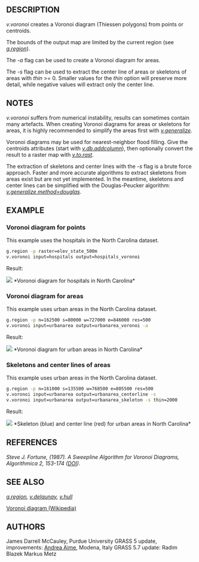 ## DESCRIPTION

*v.voronoi* creates a Voronoi diagram (Thiessen polygons) from points or
centroids.

The bounds of the output map are limited by the current region (see
*[g.region](g.region.md)*).

The *-a* flag can be used to create a Voronoi diagram for areas.

The *-s* flag can be used to extract the center line of areas or
skeletons of areas with *thin* \>= 0. Smaller values for the *thin*
option will preserve more detail, while negative values will extract
only the center line.

## NOTES

*v.voronoi* suffers from numerical instability, results can sometimes
contain many artefacts. When creating Voronoi diagrams for areas or
skeletons for areas, it is highly recommended to simplify the areas
first with *[v.generalize](v.generalize.md)*.

Voronoi diagrams may be used for nearest-neighbor flood filling. Give
the centroids attributes (start with
*[v.db.addcolumn](v.db.addcolumn.md)*), then optionally convert the
result to a raster map with *[v.to.rast](v.to.rast.md)*.

The extraction of skeletons and center lines with the *-s* flag is a
brute force approach. Faster and more accurate algorithms to extract
skeletons from areas exist but are not yet implemented. In the meantime,
skeletons and center lines can be simplified with the Douglas-Peucker
algorithm: *[v.generalize method=douglas](v.generalize.md)*.

## EXAMPLE

### Voronoi diagram for points

This example uses the hospitals in the North Carolina dataset.

```bash
g.region -p raster=elev_state_500m
v.voronoi input=hospitals output=hospitals_voronoi
```

Result:

<img src="v_voronoi_points.png" data-border="0" />
*Voronoi diagram for hospitals in North Carolina*

### Voronoi diagram for areas

This example uses urban areas in the North Carolina dataset.

```bash
g.region -p n=162500 s=80000 w=727000 e=846000 res=500
v.voronoi input=urbanarea output=urbanarea_voronoi -a
```

Result:

<img src="v_voronoi_areas.png" data-border="0" />
*Voronoi diagram for urban areas in North Carolina*

### Skeletons and center lines of areas

This example uses urban areas in the North Carolina dataset.

```bash
g.region -p n=161000 s=135500 w=768500 e=805500 res=500
v.voronoi input=urbanarea output=urbanarea_centerline -s
v.voronoi input=urbanarea output=urbanarea_skeleton -s thin=2000
```

Result:

<img src="v_voronoi_skeleton.png" data-border="0" />
*Skeleton (blue) and center line (red) for urban areas in North
Carolina*

## REFERENCES

*Steve J. Fortune, (1987). A Sweepline Algorithm for Voronoi Diagrams,
Algorithmica 2, 153-174 ([DOI](https://doi.org/10.1007/BF01840357)).*

## SEE ALSO

*[g.region](g.region.md), [v.delaunay](v.delaunay.md),
[v.hull](v.hull.md)*

[Voronoi diagram
(Wikipedia)](https://en.wikipedia.org/wiki/Voronoi_diagram)

## AUTHORS

James Darrell McCauley, Purdue University
GRASS 5 update, improvements: [Andrea Aime](mailto:aaime@libero.it),
Modena, Italy
GRASS 5.7 update: Radim Blazek
Markus Metz
